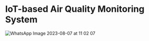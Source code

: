 # IoT-based Air Quality Monitoring System
![WhatsApp Image 2023-08-07 at 11 02 07](https://github.com/deepikamarella/IOT___Project/assets/85820703/2e1b3c4b-6697-405d-9742-2fc45419ca31)
